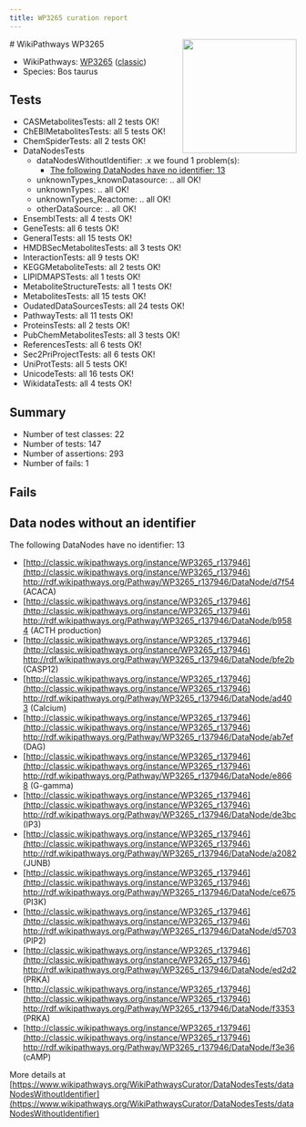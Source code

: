 ```yaml
---
title: WP3265 curation report
---
```


<img style="float: right; width: 200px" src="https://upload.wikimedia.org/wikipedia/commons/thumb/8/83/Wplogo_with_text_500.png/640px-Wplogo_with_text_500.png" />
# WikiPathways WP3265

* WikiPathways: [WP3265](https://wikipathways.org/pathways/WP3265) ([classic](https://classic.wikipathways.org/instance/WP3265))
* Species: Bos taurus
## Tests
* CASMetabolitesTests: all 2 tests OK!
* ChEBIMetabolitesTests: all 5 tests OK!
* ChemSpiderTests: all 2 tests OK!
* DataNodesTests
    * dataNodesWithoutIdentifier: .x we found 1 problem(s):
        * [The following DataNodes have no identifier: 13](#8792c493)
    * unknownTypes_knownDatasource: .. all OK!
    * unknownTypes: .. all OK!
    * unknownTypes_Reactome: .. all OK!
    * otherDataSource: .. all OK!
* EnsemblTests: all 4 tests OK!
* GeneTests: all 6 tests OK!
* GeneralTests: all 15 tests OK!
* HMDBSecMetabolitesTests: all 3 tests OK!
* InteractionTests: all 9 tests OK!
* KEGGMetaboliteTests: all 2 tests OK!
* LIPIDMAPSTests: all 1 tests OK!
* MetaboliteStructureTests: all 1 tests OK!
* MetabolitesTests: all 15 tests OK!
* OudatedDataSourcesTests: all 24 tests OK!
* PathwayTests: all 11 tests OK!
* ProteinsTests: all 2 tests OK!
* PubChemMetabolitesTests: all 3 tests OK!
* ReferencesTests: all 6 tests OK!
* Sec2PriProjectTests: all 6 tests OK!
* UniProtTests: all 5 tests OK!
* UnicodeTests: all 16 tests OK!
* WikidataTests: all 4 tests OK!


## Summary

* Number of test classes: 22
* Number of tests: 147
* Number of assertions: 293
* Number of fails: 1

## Fails

<a name="8792c493" />

## Data nodes without an identifier

The following DataNodes have no identifier: 13

* [http://classic.wikipathways.org/instance/WP3265_r137946](http://classic.wikipathways.org/instance/WP3265_r137946) http://rdf.wikipathways.org/Pathway/WP3265_r137946/DataNode/d7f54 (ACACA)
* [http://classic.wikipathways.org/instance/WP3265_r137946](http://classic.wikipathways.org/instance/WP3265_r137946) http://rdf.wikipathways.org/Pathway/WP3265_r137946/DataNode/b9584 (ACTH production)
* [http://classic.wikipathways.org/instance/WP3265_r137946](http://classic.wikipathways.org/instance/WP3265_r137946) http://rdf.wikipathways.org/Pathway/WP3265_r137946/DataNode/bfe2b (CASP12)
* [http://classic.wikipathways.org/instance/WP3265_r137946](http://classic.wikipathways.org/instance/WP3265_r137946) http://rdf.wikipathways.org/Pathway/WP3265_r137946/DataNode/ad403 (Calcium)
* [http://classic.wikipathways.org/instance/WP3265_r137946](http://classic.wikipathways.org/instance/WP3265_r137946) http://rdf.wikipathways.org/Pathway/WP3265_r137946/DataNode/ab7ef (DAG)
* [http://classic.wikipathways.org/instance/WP3265_r137946](http://classic.wikipathways.org/instance/WP3265_r137946) http://rdf.wikipathways.org/Pathway/WP3265_r137946/DataNode/e8668 (G-gamma)
* [http://classic.wikipathways.org/instance/WP3265_r137946](http://classic.wikipathways.org/instance/WP3265_r137946) http://rdf.wikipathways.org/Pathway/WP3265_r137946/DataNode/de3bc (IP3)
* [http://classic.wikipathways.org/instance/WP3265_r137946](http://classic.wikipathways.org/instance/WP3265_r137946) http://rdf.wikipathways.org/Pathway/WP3265_r137946/DataNode/a2082 (JUNB)
* [http://classic.wikipathways.org/instance/WP3265_r137946](http://classic.wikipathways.org/instance/WP3265_r137946) http://rdf.wikipathways.org/Pathway/WP3265_r137946/DataNode/ce675 (PI3K)
* [http://classic.wikipathways.org/instance/WP3265_r137946](http://classic.wikipathways.org/instance/WP3265_r137946) http://rdf.wikipathways.org/Pathway/WP3265_r137946/DataNode/d5703 (PIP2)
* [http://classic.wikipathways.org/instance/WP3265_r137946](http://classic.wikipathways.org/instance/WP3265_r137946) http://rdf.wikipathways.org/Pathway/WP3265_r137946/DataNode/ed2d2 (PRKA)
* [http://classic.wikipathways.org/instance/WP3265_r137946](http://classic.wikipathways.org/instance/WP3265_r137946) http://rdf.wikipathways.org/Pathway/WP3265_r137946/DataNode/f3353 (PRKA)
* [http://classic.wikipathways.org/instance/WP3265_r137946](http://classic.wikipathways.org/instance/WP3265_r137946) http://rdf.wikipathways.org/Pathway/WP3265_r137946/DataNode/f3e36 (cAMP)


More details at [https://www.wikipathways.org/WikiPathwaysCurator/DataNodesTests/dataNodesWithoutIdentifier](https://www.wikipathways.org/WikiPathwaysCurator/DataNodesTests/dataNodesWithoutIdentifier)

